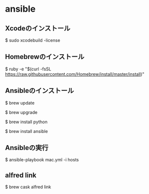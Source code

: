 # ansible

## Xcodeのインストール
$ sudo xcodebuild -license

## Homebrewのインストール
$ ruby -e "$(curl -fsSL https://raw.githubusercontent.com/Homebrew/install/master/install)"

## Ansibleのインストール
$ brew update

$ brew upgrade

$ brew install python

$ brew install ansible

## Ansibleの実行
$ ansible-playbook mac.yml -i hosts

## alfred link
$ brew cask alfred link
